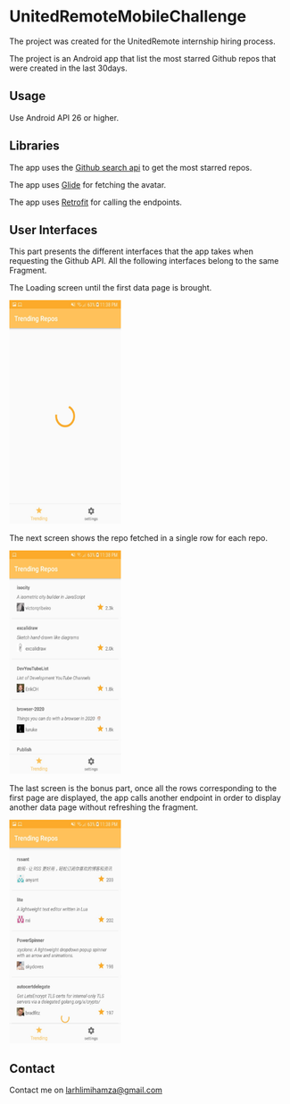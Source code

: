 # UnitedRemoteMobileChallenge

The project was created for the UnitedRemote internship hiring process.

The project is an Android app that list the most starred Github repos that were created in the last 30days.

## Usage

Use Android API 26 or higher.

## Libraries

The app uses the [Github search api](https://developer.github.com/v3/search/#search-repositories) to get the most starred repos.

The app uses [Glide](https://github.com/bumptech/glide) for fetching the avatar.

The app uses [Retrofit](https://github.com/square/retrofit) for calling the endpoints.

## User Interfaces

This part presents the different interfaces that the app takes when requesting the Github API. All the following interfaces belong to the same Fragment.

The Loading screen until the first data page is brought.

<img width="200" height="400" alt="loading frame" src="https://github.com/larhlimiHamza/UnitedRemoteMobileChallenge/blob/master/loading_frame.jpg">

The next screen shows the repo fetched in a single row for each repo.

<img width="200" height="400" alt="loading frame" src="https://github.com/larhlimiHamza/UnitedRemoteMobileChallenge/blob/master/fetching_data.jpg">

The last screen is the bonus part, once all the rows corresponding to the first page are displayed, the app calls another endpoint in order to display another data page without refreshing the fragment.

<img width="200" height="400" alt="loading frame" src="https://github.com/larhlimiHamza/UnitedRemoteMobileChallenge/blob/master/scroll_loading_data.jpg">

## Contact

Contact me on larhlimihamza@gmail.com
